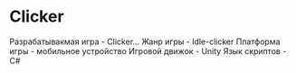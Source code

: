 # Clicker
Разрабатывакмая игра - Clicker...
Жанр игры - Idle-clicker
Платформа игры - мобильное устройство
Игровой движок - Unity
Язык скриптов - C#
